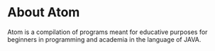 <h1 class="atx" id="about-atom">About Atom</h1>
<p>Atom is a compilation of programs meant for educative purposes for beginners in programming and academia in the language of JAVA.</p>
